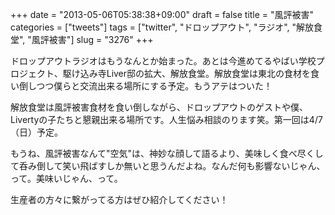 +++
date = "2013-05-06T05:38:38+09:00"
draft = false
title = "風評被害"
categories = ["tweets"]
tags = ["twitter", "ドロップアウト", "ラジオ", "解放食堂", "風評被害"]
slug = "3276"
+++

ドロップアウトラジオはもうなんとか始まった。あとは今進めてるやばい学校プロジェクト、駆け込み寺Liver邸の拡大、解放食堂。解放食堂は東北の食材を食い倒しつつ僕らと交流出来る場所にする予定。もうアテはついた！

解放食堂は風評被害食材を食い倒しながら、ドロップアウトのゲストや僕、Livertyの子たちと懇親出来る場所です。人生悩み相談のります笑。第一回は4/7（日）予定。

もうね、風評被害なんて"空気"は、神妙な顔して語るより、美味しく食べ尽くして呑み倒して笑い飛ばすしか無いと思うんだよね。なんだ何も影響ないじゃん、って。美味いじゃん、って。

生産者の方々に繋がってる方はぜひ紹介してください！
